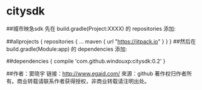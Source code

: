 # citysdk


##城市映急sdk 先在 build.gradle(Project:XXXX) 的 repositories 添加:

##allprojects {
    repositories {
        ...
        maven { url "https://jitpack.io" }
    }
}
##然后在 build.gradle(Module:app) 的 dependencies 添加:

##dependencies {
        compile 'com.github.windouxp:citysdk:0.2'
}

##作者：窦晓宇 链接：http://www.egaid.com/ 來源：github 著作权归作者所有。商业转载请联系作者获得授权，非商业转载请注明出处。
